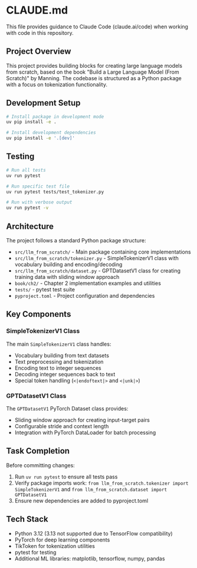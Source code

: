 # CLAUDE.md

This file provides guidance to Claude Code (claude.ai/code) when working with code in this repository.

## Project Overview

This project provides building blocks for creating large language models from scratch, based on the book "Build a Large Language Model (From Scratch)" by Manning. The codebase is structured as a Python package with a focus on tokenization functionality.

## Development Setup

```bash
# Install package in development mode
uv pip install -e .

# Install development dependencies
uv pip install -e '.[dev]'
```

## Testing

```bash
# Run all tests
uv run pytest

# Run specific test file
uv run pytest tests/test_tokenizer.py

# Run with verbose output
uv run pytest -v
```

## Architecture

The project follows a standard Python package structure:
- `src/llm_from_scratch/` - Main package containing core implementations
- `src/llm_from_scratch/tokenizer.py` - SimpleTokenizerV1 class with vocabulary building and encoding/decoding
- `src/llm_from_scratch/dataset.py` - GPTDatasetV1 class for creating training data with sliding window approach
- `book/ch2/` - Chapter 2 implementation examples and utilities
- `tests/` - pytest test suite
- `pyproject.toml` - Project configuration and dependencies

## Key Components

### SimpleTokenizerV1 Class
The main `SimpleTokenizerV1` class handles:
- Vocabulary building from text datasets
- Text preprocessing and tokenization
- Encoding text to integer sequences
- Decoding integer sequences back to text
- Special token handling (`<|endoftext|>` and `<|unk|>`)

### GPTDatasetV1 Class
The `GPTDatasetV1` PyTorch Dataset class provides:
- Sliding window approach for creating input-target pairs
- Configurable stride and context length
- Integration with PyTorch DataLoader for batch processing

## Task Completion

Before committing changes:
1. Run `uv run pytest` to ensure all tests pass
2. Verify package imports work: `from llm_from_scratch.tokenizer import SimpleTokenizerV1` and `from llm_from_scratch.dataset import GPTDatasetV1`
3. Ensure new dependencies are added to pyproject.toml

## Tech Stack

- Python 3.12 (3.13 not supported due to TensorFlow compatibility)
- PyTorch for deep learning components
- TikToken for tokenization utilities
- pytest for testing
- Additional ML libraries: matplotlib, tensorflow, numpy, pandas

